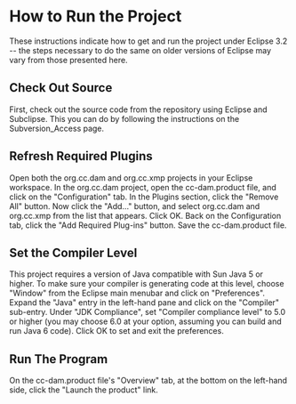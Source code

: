 # How to Run the Project #

These instructions indicate how to get and run the project under Eclipse 3.2 -- the steps necessary to do the same on older versions of Eclipse may vary from those presented here.

## Check Out Source ##

First, check out the source code from the repository using Eclipse and Subclipse.  This you can do by following the instructions on the Subversion\_Access page.

## Refresh Required Plugins ##

Open both the org.cc.dam and org.cc.xmp projects in your Eclipse workspace.  In the org.cc.dam project, open the cc-dam.product file, and click on the "Configuration" tab.  In the Plugins section, click the "Remove All" button.  Now click the "Add..." button, and select org.cc.dam and org.cc.xmp from the list that appears.  Click OK.  Back on the Configuration tab, click the "Add Required Plug-ins" button. Save the cc-dam.product file.

## Set the Compiler Level ##

This project requires a version of Java compatible with Sun Java 5 or higher. To make sure your compiler is generating code at this level, choose "Window" from the Eclipse main menubar and click on "Preferences". Expand the "Java" entry in the left-hand pane and click on the "Compiler" sub-entry. Under "JDK Compliance", set "Compiler compliance level" to 5.0 or higher (you may choose 6.0 at your option, assuming you can build and run Java 6 code). Click OK to set and exit the preferences.

## Run The Program ##

On the cc-dam.product file's "Overview" tab, at the bottom on the left-hand side, click the "Launch the product" link.